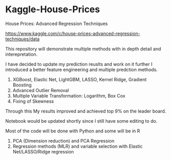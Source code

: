 # Kaggle-House-Prices
House Prices: Advanced Regression Techniques

https://www.kaggle.com/c/house-prices-advanced-regression-techniques/data

This repository will demonstrate multiple methods with in depth detail and interepretation. 

I have decided to update my prediction reuslts and work on it further 
I introduced a better feature engineering and multiple predction methods.
1. XGBoost, Elastic Net, LightGBM, LASSO, Kernel Ridge, Gradient Boosting
2. Advanced Outlier Removal 
3. Multiple Variable Transformation: Logarithm, Box Cox
4. Fixing of Skewness

Through this My results improved and achieved top 9% on the leader board. 

Notebook would be updated shortly since I still have some editing to do. 


Most of the code will be done with Python and some will be in R 

1. PCA (Dimension reduction) and PCA Regression
2. Regression methods (MLR) and variable selection with Elastic Net/LASSO/Ridge regression 

